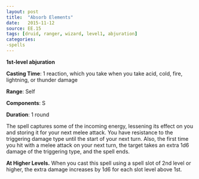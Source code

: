 ```yaml
---
layout: post
title:  "Absorb Elements"
date:   2015-11-12
source: EE.15
tags: [druid, ranger, wizard, level1, abjuration]
categories:
-spells
---
```


**1st-level abjuration**

**Casting Time**: 1 reaction, which you take when you take acid, cold, fire, lightning, or thunder damage

**Range**: Self

**Components**: S

**Duration**: 1 round

The spell captures some of the incoming energy, lessening its effect on you and storing it for your next melee attack. You have resistance to the triggering damage type until the start of your next turn. Also, the first time you hit with a melee attack on your next turn, the target takes an extra 1d6 damage of the triggering type, and the spell ends.

**At Higher Levels.** When you cast this spell using a spell slot of 2nd level or higher, the extra damage increases by 1d6 for each slot level above 1st.
